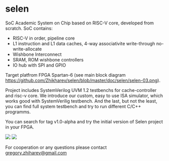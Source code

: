 # selen
SoC
Academic System on Chip based on RISC-V core, developed from scratch.
SoC contains:
- RISC-V in order, pipeline core
- L1 instruction and L1 data caches, 4-way associativitе write-through no-write-allocate
- Wishbone Interconnect
- SRAM, ROM wishbone controllers
- IO hub with SPI and GPIO

Target platfrom FPGA Spartan-6 (see main block diagram https://github.com/Zhikharev/selen/blob/master/doc/selen/selen-03.png).

Project includes SystemVerilog UVM 1.2 testbenchs for cache-controller and risc-v core. We introduce our custom, easy to use ISA simulator, which works good with SystemVerilig testbench. And the last, but not the least, you can find full system testbench and try to run different C/C++ programms. 

You can search for tag v1.0-alpha and try the initial version of Selen project in your FPGA.

<img src="http://www.xda-developers.com/wp-content/uploads/2016/01/riscv-blog-logo.png">
<img src="https://encrypted-tbn1.gstatic.com/images?q=tbn:ANd9GcR5ojY1hvgnKv5paAHNRG-_s-mZUgI-eqFm6e9j_gn8IIR2Ylms">

For cooperation or any questions please contact gregory.zhiharev@gmail.com
